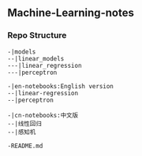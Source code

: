## Machine-Learning-notes

### Repo Structure
```
-|models
--|linear_models
---|linear_regression
---|perceptron

-|en-notebooks:English version
--|linear-regression
--|perceptron

-|cn-notebooks:中文版
--|线性回归
--|感知机

-README.md
```
